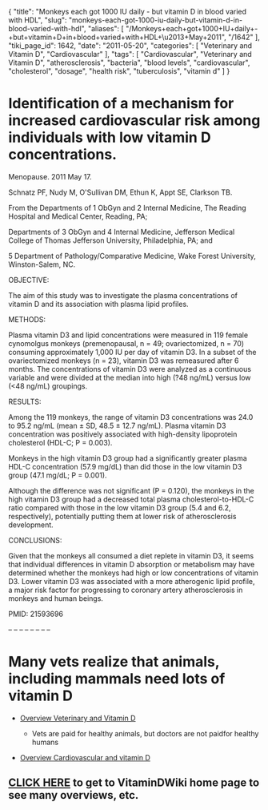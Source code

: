 {
    "title": "Monkeys each got 1000 IU daily - but vitamin D in blood varied with HDL",
    "slug": "monkeys-each-got-1000-iu-daily-but-vitamin-d-in-blood-varied-with-hdl",
    "aliases": [
        "/Monkeys+each+got+1000+IU+daily+-+but+vitamin+D+in+blood+varied+with+HDL+\u2013+May+2011",
        "/1642"
    ],
    "tiki_page_id": 1642,
    "date": "2011-05-20",
    "categories": [
        "Veterinary and Vitamin D",
        "Cardiovascular"
    ],
    "tags": [
        "Cardiovascular",
        "Veterinary and Vitamin D",
        "atherosclerosis",
        "bacteria",
        "blood levels",
        "cardiovascular",
        "cholesterol",
        "dosage",
        "health risk",
        "tuberculosis",
        "vitamin d"
    ]
}


# Identification of a mechanism for increased cardiovascular risk among individuals with low vitamin D concentrations.

Menopause. 2011 May 17. 

Schnatz PF, Nudy M, O'Sullivan DM, Ethun K, Appt SE, Clarkson TB.

From the Departments of 1 ObGyn and 2 Internal Medicine, The Reading Hospital and Medical Center, Reading, PA; 

Departments of 3 ObGyn and 4 Internal Medicine, Jefferson Medical College of Thomas Jefferson University, Philadelphia, PA; and 

5 Department of Pathology/Comparative Medicine, Wake Forest University, Winston-Salem, NC.

OBJECTIVE:

The aim of this study was to investigate the plasma concentrations of vitamin D and its association with plasma lipid profiles.

METHODS:

Plasma vitamin D3 and lipid concentrations were measured in 119 female cynomolgus monkeys (premenopausal, n = 49; ovariectomized, n = 70) consuming approximately 1,000 IU per day of vitamin D3. In a subset of the ovariectomized monkeys (n = 23), vitamin D3 was remeasured after 6 months. The concentrations of vitamin D3 were analyzed as a continuous variable and were divided at the median into high (?48 ng/mL) versus low (<48 ng/mL) groupings.

RESULTS:

Among the 119 monkeys, the range of vitamin D3 concentrations was 24.0 to 95.2 ng/mL (mean ± SD, 48.5 ± 12.7 ng/mL). Plasma vitamin D3 concentration was positively associated with high-density lipoprotein cholesterol (HDL-C; P = 0.003). 

Monkeys in the high vitamin D3 group had a significantly greater plasma HDL-C concentration (57.9 mg/dL) than did those in the low vitamin D3 group (47.1 mg/dL; P = 0.001). 

Although the difference was not significant (P = 0.120), the monkeys in the high vitamin D3 group had a decreased total plasma cholesterol-to-HDL-C ratio compared with those in the low vitamin D3 group (5.4 and 6.2, respectively), potentially putting them at lower risk of atherosclerosis development.

CONCLUSIONS:

Given that the monkeys all consumed a diet replete in vitamin D3, it seems that individual differences in vitamin D absorption or metabolism may have determined whether the monkeys had high or low concentrations of vitamin D3. Lower vitamin D3 was associated with a more atherogenic lipid profile, a major risk factor for progressing to coronary artery atherosclerosis in monkeys and human beings.

PMID:    21593696 

– – – – – – – – 

# Many vets realize that animals, including mammals need lots of vitamin D

* [Overview Veterinary and Vitamin D](/posts/overview-veterinary-and-vitamin-d)

   * Vets are paid for healthy animals, but doctors are not paidfor healthy humans

* [Overview Cardiovascular and vitamin D](/posts/overview-cardiovascular-and-vitamin-d)

## [CLICK HERE](https://www.VitaminDWiki.com/tiki-index.php) to get to VitaminDWiki home page to see many overviews, etc.
